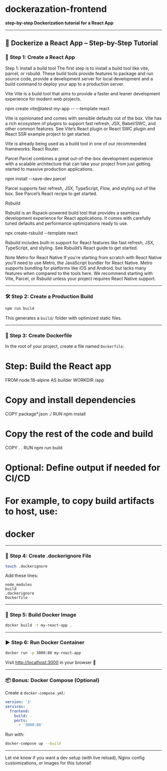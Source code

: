 # dockerazation-frontend

**step-by-step Dockerization tutorial for a React App**

---

## 🚀 Dockerize a React App – Step-by-Step Tutorial

### 📁 **Step 1: Create a React App**

Step 1: Install a build tool 
The first step is to install a build tool like vite, parcel, or rsbuild. These build tools provide features to package and run source code, provide a development server for local development and a build command to deploy your app to a production server.

Vite 
Vite is a build tool that aims to provide a faster and leaner development experience for modern web projects.

 
npm create vite@latest my-app -- --template react

Vite is opinionated and comes with sensible defaults out of the box. Vite has a rich ecosystem of plugins to support fast refresh, JSX,  Babel/SWC, and other common features. See Vite’s React plugin or React SWC plugin and React SSR example project to get started.

Vite is already being used as a build tool in one of our recommended frameworks: React Router.

Parcel 
Parcel combines a great out-of-the-box development experience with a scalable architecture that can take your project from just getting started to massive production applications.


npm install --save-dev parcel

Parcel supports fast refresh, JSX, TypeScript, Flow, and styling out of the box. See Parcel’s React recipe to get started.

Rsbuild 

Rsbuild is an Rspack-powered build tool that provides a seamless development experience for React applications. It comes with carefully tuned defaults and performance optimizations ready to use.


npx create-rsbuild --template react

Rsbuild includes built-in support for React features like fast refresh, JSX, TypeScript, and styling. See Rsbuild’s React guide to get started.

Note
Metro for React Native 
If you’re starting from scratch with React Native you’ll need to use Metro, the JavaScript bundler for React Native. Metro supports bundling for platforms like iOS and Android, but lacks many features when compared to the tools here. We recommend starting with Vite, Parcel, or Rsbuild unless your project requires React Native support.

---

### 🛠️ **Step 2: Create a Production Build**

```bash
npm run build
```

This generates a `build/` folder with optimized static files.

---

### 📄 **Step 3: Create Dockerfile**

In the root of your project, create a file named `Dockerfile`:

# Step: Build the React app
FROM node:18-alpine AS builder
WORKDIR /app

# Copy and install dependencies
COPY package*.json ./
RUN npm install

# Copy the rest of the code and build
COPY . .
RUN npm run build

# Optional: Define output if needed for CI/CD
# For example, to copy build artifacts to host, use:
# docker

---

### 📄 **Step 4: Create .dockerignore File**

```bash
touch .dockerignore
```

Add these lines:

```
node_modules
build
.dockerignore
Dockerfile
```

---

### 🧱 **Step 5: Build Docker Image**

```bash
docker build -t my-react-app .
```

---

### ▶️ **Step 6: Run Docker Container**

```bash
docker run -p 3000:80 my-react-app
```

Visit [http://localhost:3000](http://localhost:3000) in your browser 🚀

---

### 📦 Bonus: Docker Compose (Optional)

Create a `docker-compose.yml`:

```yaml
version: '3'
services:
  frontend:
    build: .
    ports:
      - '3000:80'
```

Run with:

```bash
docker-compose up --build
```

---

Let me know if you want a dev setup (with live reload), Nginx config customizations, or images for this tutorial!

